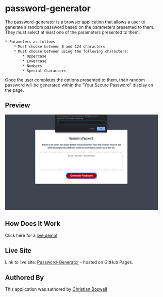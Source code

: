 # password-generator
 
The password-generator is a browser application that allows a user to generate a random password based on the parameters presented to them. They must select at least one of the parameters presented to them. 

    * Parameters as follows 
        * Must choose between 8 and 124 characters 
        * Must choose between using the following characters: 
            * Uppercase 
            * Lowercase 
            * Numbers
            * Special Characters 

Once the user completes the options presented to them, their random password will be generated within the "Your Secure Password" display on the page. 

## Preview 

![Password Generator Preview](https://github.com/cboswel1/password-generator/blob/master/assets/images/Screen%20Shot%202020-08-07%20at%204.44.30%20PM.png?raw=true)

## How Does It Work 

Click here for a [live demo!](https://youtu.be/Ss70ZC3_odw)

## Live Site
Link to live site: [Password-Generator](https://cboswel1.github.io/password-generator/) - hosted on GitHub Pages. 

## Authored By
This application was authored by [Christian Boswell](https://github.com/cboswel1)
        